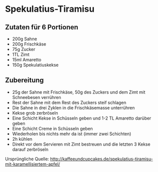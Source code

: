 # Spekulatius-Tiramisu

## Zutaten für 6 Portionen
- 200g Sahne
- 200g Frischkäse
- 75g Zucker
- 1TL Zimt
- 15ml Amaretto
- 150g Spekulatiuskekse

## Zubereitung
- 25g der Sahne mit Frischkäse, 50g des Zuckers und dem Zimt mit Schneebesen verrühren
- Rest der Sahne mit dem Rest des Zuckers steif schlagen
- Die Sahne in drei Zyklen in die Frischkäsemasse unterrühren
- Kekse grob zerbröseln
- Eine Schicht Kekse in Schüsseln geben und 1-2 TL Amaretto darüber geben
- Eine Schicht Creme in Schüsseln geben
- Wiederholen bis nichts mehr da ist (immer zwei Schichten)
- 2h kühlen
- Direkt vor dem Servieren mit Zimt bestreuen und die letzten 3 Kekse darauf zerbröseln

Ursprüngliche Quelle: http://kaffeeundcupcakes.de/spekulatius-tiramisu-mit-karamellisiertem-apfel/
